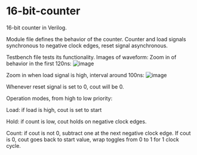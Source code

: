 # 16-bit-counter
16-bit counter in Verilog.

Module file defines the behavior of the counter. Counter and load signals synchronous to negative clock edges, reset signal asynchronous.

Testbench file tests its functionality. Images of waveform:
Zoom in of behavior in the first 120ns:
![image](https://github.com/rafaelpinheiro32/16-bit-counter/assets/151592512/be5ae688-3061-4e12-a357-c5073116377a)

Zoom in when load signal is high, interval around 100ns:
![image](https://github.com/rafaelpinheiro32/16-bit-counter/assets/151592512/2b4b5355-d0bb-494c-ae86-278ff849ceaf)

Whenever reset signal is set to 0, cout will be 0.

Operation modes, from high to low priority:

Load: if load is high, cout is set to start

Hold: if count is low, cout holds on negative clock edges.

Count: if cout is not 0, subtract one at the next negative clock edge. If cout is 0, cout goes back to start value, wrap toggles from 0 to 1 for 1 clock cycle.
